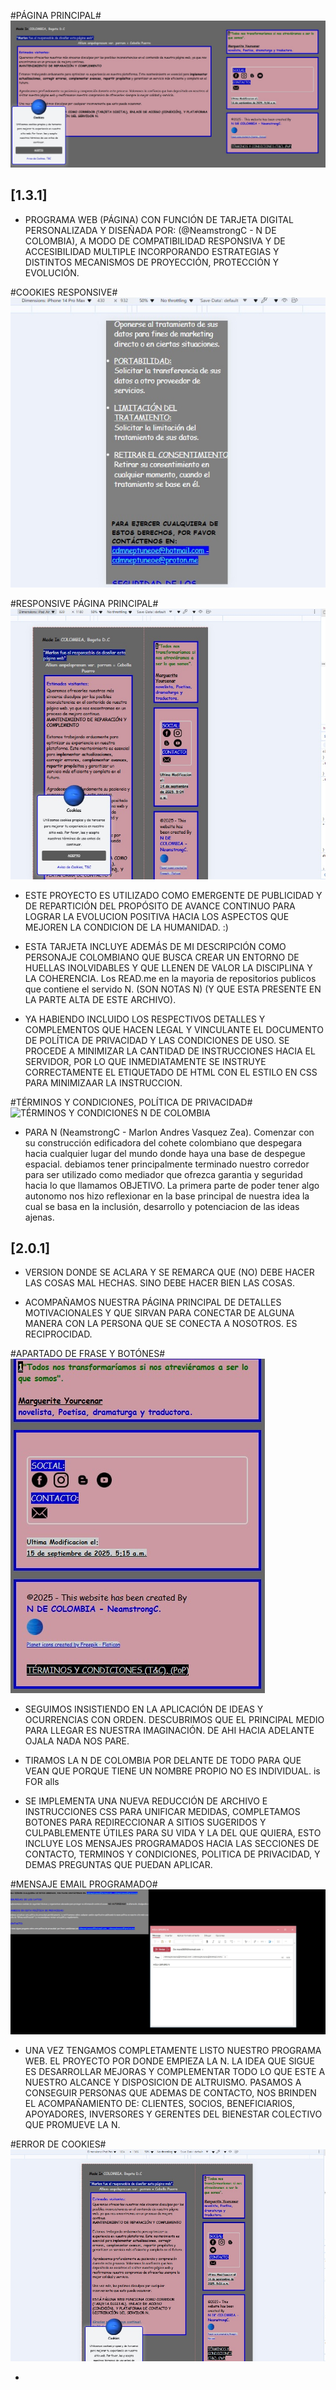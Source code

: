 #PÁGINA PRINCIPAL#
![ALLIUM_PÁGINA PRINCIPAL_N_DE_COLOMBIA](assets/images/RDme/alliummain.jpg)


## [1.3.1] 

-   PROGRAMA WEB (PÁGINA) CON FUNCIÓN DE TARJETA DIGITAL PERSONALIZADA Y DISEÑADA POR: (@NeamstrongC - N DE COLOMBIA), A MODO DE COMPATIBILIDAD RESPONSIVA Y DE ACCESIBILIDAD MULTIPLE INCORPORANDO ESTRATEGIAS Y DISTINTOS MECANISMOS DE PROYECCIÓN, PROTECCIÓN Y EVOLUCIÓN.

#COOKIES RESPONSIVE#
![RESPONSIVE COOKIES N DE COLOMBIA](assets/images/RDme/responsiveT&C.jpg)


#RESPONSIVE PÁGINA PRINCIPAL#
![N DECOLOMBIA ALLIUM - RESPONSIVE](assets/images/RDme/responsiveallium.jpg)

-   ESTE PROYECTO ES UTILIZADO COMO EMERGENTE DE PUBLICIDAD Y DE REPARTICIÓN DEL PROPÓSITO DE AVANCE CONTINUO PARA LOGRAR LA EVOLUCION POSITIVA HACIA LOS ASPECTOS QUE MEJOREN LA CONDICION DE LA HUMANIDAD. :)



-   ESTA TARJETA INCLUYE ADEMÁS DE MI DESCRIPCIÓN COMO PERSONAJE COLOMBIANO QUE BUSCA CREAR UN ENTORNO DE HUELLAS INOLVIDABLES Y QUE LLENEN DE VALOR LA DISCIPLINA Y LA COHERENCIA. Los READ.me en la mayoria de repositorios publicos que contiene el servido N. (SON NOTAS N)
(Y QUE ESTA PRESENTE EN LA PARTE ALTA DE ESTE ARCHIVO).

-   YA HABIENDO INCLUIDO LOS RESPECTIVOS DETALLES Y COMPLEMENTOS QUE HACEN LEGAL Y VINCULANTE EL DOCUMENTO DE POLÍTICA DE PRIVACIDAD Y LAS CONDICIONES DE USO. SE PROCEDE A MINIMIZAR LA CANTIDAD DE INSTRUCCIONES HACIA EL SERVIDOR, POR LO QUE INMEDIATAMENTE SE INSTRUYE CORRECTAMENTE EL ETIQUETADO DE HTML CON EL ESTILO EN CSS PARA MINIMIZAAR LA INSTRUCCION.


#TÉRMINOS Y CONDICIONES, POLÍTICA DE PRIVACIDAD#
![TÉRMINOS Y CONDICIONES N DE COLOMBIA](assets/images/RDme/términosycondicionesN.jpg)

-   PARA N (NeamstrongC - Marlon Andres Vasquez Zea). Comenzar con su construcción edificadora del cohete colombiano que despegara hacia cualquier lugar del mundo donde haya una base de despegue espacial. debiamos tener principalmente terminado nuestro corredor para ser utilizado como mediador que ofrezca garantia y seguridad hacia lo que llamamos OBJETIVO.  La primera parte de poder tener algo autonomo nos hizo reflexionar en la base principal de nuestra idea la cual se basa en la inclusión, desarrollo y potenciacion de las ideas ajenas.

## [2.0.1]

-   VERSION DONDE SE ACLARA Y SE REMARCA QUE (NO) DEBE HACER LAS COSAS MAL HECHAS. SINO DEBE HACER BIEN LAS COSAS.

-   ACOMPAÑAMOS NUESTRA PÁGINA PRINCIPAL DE DETALLES MOTIVACIONALES Y QUE SIRVAN PARA CONECTAR DE ALGUNA MANERA CON LA PERSONA QUE SE CONECTA A NOSOTROS. ES RECIPROCIDAD.

#APARTADO DE FRASE Y BOTÓNES#
![ERROR COOKIES](assets/images/RDme/DERCHA.jpg)

-   SEGUIMOS INSISTIENDO EN LA APLICACIÓN DE IDEAS Y OCURRENCIAS CON ORDEN. DESCUBRIMOS QUE EL PRINCIPAL MEDIO PARA LLEGAR ES NUESTRA IMAGINACIÓN.
DE AHI HACIA ADELANTE OJALA NADA NOS PARE.

-   TIRAMOS LA N DE COLOMBIA POR DELANTE DE TODO PARA QUE VEAN QUE PORQUE TIENE UN NOMBRE PROPIO NO ES INDIVIDUAL. is FOR alls

-   SE IMPLEMENTA UNA NUEVA REDUCCIÓN DE ARCHIVO E INSTRUCCIONES CSS PARA UNIFICAR MEDIDAS, COMPLETAMOS BOTONES PARA REDIRECCIONAR A SITIOS SUGERIDOS Y CULPABLEMENTE ÚTILES PARA SU VIDA Y LA DEL QUE QUIERA, ESTO INCLUYE LOS MENSAJES PROGRAMADOS HACIA LAS SECCIONES DE CONTACTO, TERMINOS Y CONDICIONES, POLITICA DE PRIVACIDAD, Y DEMAS PREGUNTAS QUE PUEDAN APLICAR.

#MENSAJE EMAIL PROGRAMADO#
![ENVIAR EMAIL](assets/images/RDme/programmail.jpg)

-   UNA VEZ TENGAMOS COMPLETAMENTE LISTO NUESTRO PROGRAMA WEB. EL PROYECTO POR DONDE EMPIEZA LA N. 
LA IDEA QUE SIGUE ES DESARROLLAR MEJORAS Y COMPLEMENTAR TODO LO QUE ESTE A NUESTRO ALCANCE Y DISPOSICION DE ALTRUISMO. PASAMOS A CONSEGUIR PERSONAS QUE ADEMAS DE CONTACTO, NOS BRINDEN EL ACOMPAÑAMIENTO DE: CLIENTES, SOCIOS, BENEFICIARIOS, APOYADORES, INVERSORES Y GERENTES DEL BIENESTAR COLECTIVO QUE PROMUEVE LA N.

#ERROR DE COOKIES#
![ERROR COOKIES](assets/images/RDme/errorcookiesban.jpg)


-   

